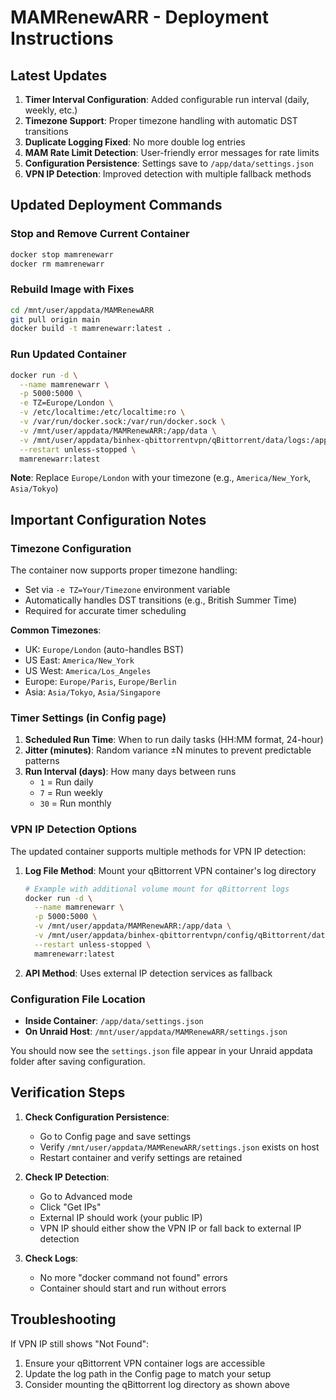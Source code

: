 # MAMRenewARR - Deployment Instructions

## Latest Updates

1. **Timer Interval Configuration**: Added configurable run interval (daily, weekly, etc.)
2. **Timezone Support**: Proper timezone handling with automatic DST transitions
3. **Duplicate Logging Fixed**: No more double log entries
4. **MAM Rate Limit Detection**: User-friendly error messages for rate limits
5. **Configuration Persistence**: Settings save to `/app/data/settings.json`
6. **VPN IP Detection**: Improved detection with multiple fallback methods

## Updated Deployment Commands

### Stop and Remove Current Container
```bash
docker stop mamrenewarr
docker rm mamrenewarr
```

### Rebuild Image with Fixes
```bash
cd /mnt/user/appdata/MAMRenewARR
git pull origin main
docker build -t mamrenewarr:latest .
```

### Run Updated Container
```bash
docker run -d \
  --name mamrenewarr \
  -p 5000:5000 \
  -e TZ=Europe/London \
  -v /etc/localtime:/etc/localtime:ro \
  -v /var/run/docker.sock:/var/run/docker.sock \
  -v /mnt/user/appdata/MAMRenewARR:/app/data \
  -v /mnt/user/appdata/binhex-qbittorrentvpn/qBittorrent/data/logs:/app/shared/qbittorrent-logs:ro \
  --restart unless-stopped \
  mamrenewarr:latest
```

**Note**: Replace `Europe/London` with your timezone (e.g., `America/New_York`, `Asia/Tokyo`)

## Important Configuration Notes

### Timezone Configuration

The container now supports proper timezone handling:
- Set via `-e TZ=Your/Timezone` environment variable
- Automatically handles DST transitions (e.g., British Summer Time)
- Required for accurate timer scheduling

**Common Timezones**:
- UK: `Europe/London` (auto-handles BST)
- US East: `America/New_York`
- US West: `America/Los_Angeles`
- Europe: `Europe/Paris`, `Europe/Berlin`
- Asia: `Asia/Tokyo`, `Asia/Singapore`

### Timer Settings (in Config page)

1. **Scheduled Run Time**: When to run daily tasks (HH:MM format, 24-hour)
2. **Jitter (minutes)**: Random variance ±N minutes to prevent predictable patterns
3. **Run Interval (days)**: How many days between runs
   - `1` = Run daily
   - `7` = Run weekly
   - `30` = Run monthly

### VPN IP Detection Options

The updated container supports multiple methods for VPN IP detection:

1. **Log File Method**: Mount your qBittorrent VPN container's log directory
   ```bash
   # Example with additional volume mount for qBittorrent logs
   docker run -d \
     --name mamrenewarr \
     -p 5000:5000 \
     -v /mnt/user/appdata/MAMRenewARR:/app/data \
     -v /mnt/user/appdata/binhex-qbittorrentvpn/config/qBittorrent/data/logs:/shared/qbittorrent/logs:ro \
     --restart unless-stopped \
     mamrenewarr:latest
   ```

2. **API Method**: Uses external IP detection services as fallback

### Configuration File Location

- **Inside Container**: `/app/data/settings.json`
- **On Unraid Host**: `/mnt/user/appdata/MAMRenewARR/settings.json`

You should now see the `settings.json` file appear in your Unraid appdata folder after saving configuration.

## Verification Steps

1. **Check Configuration Persistence**:
   - Go to Config page and save settings
   - Verify `/mnt/user/appdata/MAMRenewARR/settings.json` exists on host
   - Restart container and verify settings are retained

2. **Check IP Detection**:
   - Go to Advanced mode
   - Click "Get IPs"
   - External IP should work (your public IP)
   - VPN IP should either show the VPN IP or fall back to external IP detection

3. **Check Logs**:
   - No more "docker command not found" errors
   - Container should start and run without errors

## Troubleshooting

If VPN IP still shows "Not Found":
1. Ensure your qBittorrent VPN container logs are accessible
2. Update the log path in the Config page to match your setup
3. Consider mounting the qBittorrent log directory as shown above
